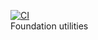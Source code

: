 [![CI](https://github.com/lolay/fundamenta-swift/workflows/CI/badge.svg)](https://github.com/lolay/fundamenta-swift/actions)<br/>
Foundation utilities
